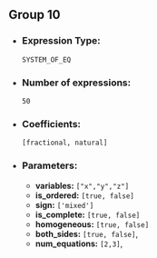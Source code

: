 ## Group 10

- ### Expression Type: 
    `SYSTEM_OF_EQ`

- ### Number of expressions:
    `50`

- ### Coefficients:
    `[fractional, natural]` 

- ### Parameters:
    - **variables:** `["x","y","z"]`
    - **is_ordered:** `[true, false]`
    - **sign:** `['mixed']`
    - **is_complete:** `[true, false]`
    - **homogeneous:** `[true, false]`
    - **both_sides:** `[true, false]`, 
    - **num_equations:** `[2,3]`,